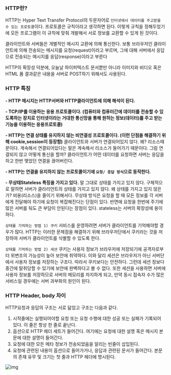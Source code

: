### HTTP란?

HTTP는 Hyper Text Transfer Protocol의 두문자어로 `인터넷에서 데이터를 주고받을 수 있는 프로토콜`이다.
프로토콜은 규칙이라고 생각하면 된다. 이렇게 규칙을 정해두었기에 모든 프로그램이 이 규칙에 맞춰 개발해서 서로 정보를 교환할 수 있게 된 것이다.

클라이언트와 서버들은 개별적인 메시지 교환에 의해 통신한다. 보통 브라우저인 클라이언트에 의해 전송되는 메시지를 요청(request)이라고 부르며,
그에 대해 서버에서 응답으로 전송되는 메시지를 응답(response)이라고 부른다

HTTP의 확장성 덕분에, 오늘날 하이퍼텍스트 문서뿐만 아니라 이미지와 비디오 혹은 HTML 폼 결과같은 내용을 서버로 POST하기 위해서도 사용된다.


### HTTP 특징
**- HTTP 메시지는 HTTP서버와 HTTP클라이언트에 의해 해석이 된다.**

**- TCP/IP를 이용하는 응용 프로토콜이다. (컴퓨터와 컴퓨터간에 데이터를 전송할 수 있도록하는 장치로 인터넷이라는 거대한 통신망을 통해 원하는 정보(데이터)를 주고 받는 기능을 이용하는 응용프로토콜)**

**- HTTP는 연결 상태를 유지하지 않는 비연결성 프로토콜이다. (이런 단점을 해결하기 위해 cookie,session이 등장함)**
클라이언트와 서버가 연결되어있지 않다. 왜? 리소스때문이다. 계속해서 연결되어있다는 말은 계속해서 리소스가 들어가기 때문이다.
그럼 연결되지 않고 어떻게 통신을 할까?
클라이언트가 어떤 데이터를 요청하면 서버는 응답을 하고 한번 맺었던 연결을 끊어버린다.

**- HTTP는 연결을 유지하지 않는 프로토콜이기에 `요청/ 응답 방식`으로 동작한다.**

**- 무상태Stateless 특징을 가지고 있다.**
말 그대로 상태를 가지고 있지 않다. 구체적으로 말하면 서버가 클라리언트의 상태를 가지고 있지 않다.
왜 상태를 가지고 있지 않은가? 비용(리소스)을 줄이기 위해서다.
무상태 방식은 요청을 할 때 모든 정보를 각 서버에게 전달해야 하기에 요청이 복잡해진다는 단점이 있다.
반면에 요청을 한번에 주기에 많은 서버를 둬도 큰 부담이 안된다는 장점이 있다.
stateless는 서버의 확장성에 용이하다.

`상태를 기억하는 방법 1) 쿠키`
서비스를 운영하려면 서버가 클라이언트를 기억해야할 경우가 많다. HTTP는 이러한 문제점을 해결하기 위해 브라우저단에서 쿠키라는 것을 저장하여 서버가 클라이언트를 식별할 수 있도록 한다.

`상태를 기억하는 방법 2) 세션`
쿠키는 사용자 정보가 브라우저에 저장되기에 공격자로부터 위변조의 가능성이 높아 보안에 취약하다.
이와 달리 세션은 브라우저가 아닌 서버단에서 사용자 정보를 저장하는 구조다.
따라서 쿠키보다는 안전하다.
그런데 세션 정보다 중간에 탈취당할 수 있기에 보안에 완벽하다고 볼 수 없다.
또한 세션을 사용하면 서버에 사용자 정보를 저장하므로 서버의 메모리를 차지하게 되고, 만약 동시 접속자 수가 많은 서비스일 경우에는 서버 과부화의 원인이 된다.


### HTTP Header, body 차이

HTTP요청과 응답의 구조는 서로 닮았고 구조는 다음과 같다.

1) 시작줄에는 실행되어야할 요청 또는 요청 수행에 대한 성공 또는 실패가 기록되어 있다. 이 줄은 항상 한 줄로 끝난다. <br/>
2) 옵션으로 HTTP 헤더 세트가 들어간다. 여기에는 요청에 대한 설명 혹은 메시지 본문에 대한 설명이 들어간다.<br/>
3) 요청에 대한 모든 메타 정보가 전송되었음을 알리는 빈줄이 삽입된다.<br/>
4) 요청에 관련된 내용이 옵션으로 들어가거나, 응답과 관련된 문서가 들어간다. 본문의 존재 유무 및 크기는 첫 줄과 HTTP 헤더에 명시된다.

<p> <img src={https://velog.velcdn.com/images/chloeee/post/39e286fd-7f69-45cd-bf93-b00dc9a5fb8b/image.png} alt="img"/> </p>
